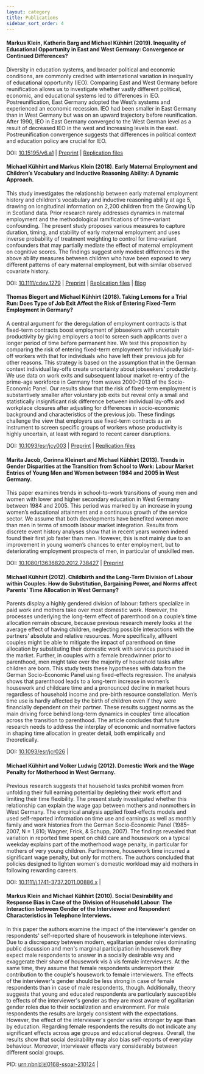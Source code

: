 ```yaml
---
layout: category
title: Publications
sidebar_sort_order: 4
---
```


#### Markus Klein, Katherin Barg and Michael Kühhirt (2019). Inequality of Educational Opportunity in East and West Germany: Convergence or Continued Differences?  
Diversity in education systems, and broader political and economic conditions, are commonly credited with international variation in inequality of educational opportunity (IEO). Comparing East and West Germany before reunification allows us to investigate whether vastly different political, economic, and educational systems led to differences in IEO. Postreunification, East Germany adopted the West’s systems and experienced an economic recession. IEO had been smaller in East Germany than in West Germany but was on an upward trajectory before reunification. After 1990, IEO in East Germany converged to the West German level as a result of decreased IEO in the west and increasing levels in the east. Postreunification convergence suggests that differences in political context and education policy are crucial for IEO.

DOI: [10.15195/v6.a1](https://doi.org/10.15195/v6.a1) | [Preprint](https://doi.org/10.31235/osf.io/3e9ud) | [Replication files](https://osf.io/ntgd6/)

#### Michael Kühhirt and Markus Klein (2018). Early Maternal Employment and Children’s Vocabulary and Inductive Reasoning Ability: A Dynamic Approach.  
This study investigates the relationship between early maternal employment history and children's vocabulary and inductive reasoning ability at age 5, drawing on longitudinal information on 2,200 children from the Growing Up in Scotland data. Prior research rarely addresses dynamics in maternal employment and the methodological ramifications of time‐variant confounding. The present study proposes various measures to capture duration, timing, and stability of early maternal employment and uses inverse probability of treatment weighting to control for time‐variant confounders that may partially mediate the effect of maternal employment on cognitive scores. The findings suggest only modest differences in the above ability measures between children who have been exposed to very different patterns of eary maternal employment, but with similar observed covariate history.

DOI: [10.1111/cdev.1279](http://onlinelibrary.wiley.com/doi/10.1111/cdev.12796/abstract) | [Preprint](https://osf.io/preprints/socarxiv/brscf) | [Replication files](https://osf.io/m8trg) | [Blog](https://theconversation.com/being-a-working-mother-is-not-bad-for-your-children-78439)

#### Thomas Biegert and Michael Kühhirt (2018). Taking Lemons for a Trial Run: Does Type of Job Exit Affect the Risk of Entering Fixed-Term Employment in Germany?  
A central argument for the deregulation of employment contracts is that fixed-term contracts boost employment of jobseekers with uncertain productivity by giving employers a tool to screen such applicants over a longer period of time before permanent hire. We test this proposition by comparing the risk of entering fixed-term employment for individually laid-off workers with that for individuals who have left their previous job for other reasons. This strategy is based on the assumption that in the German context individual lay-offs create uncertainty about jobseekers’ productivity. We use data on work exits and subsequent labour market re-entry of the prime-age workforce in Germany from waves 2000–2013 of the Socio-Economic Panel. Our results show that the risk of fixed-term employment is substantively smaller after voluntary job exits but reveal only a small and statistically insignificant risk difference between individual lay-offs and workplace closures after adjusting for differences in socio-economic background and characteristics of the previous job. These findings challenge the view that employers use fixed-term contracts as an instrument to screen specific groups of workers whose productivity is highly uncertain, at least with regard to recent career disruptions.

DOI: [10.1093/esr/jcy003](https://doi.org/10.1093/esr/jcy003) | [Preprint](https://osf.io/preprints/socarxiv/zuwat/) | [Replication files](https://osf.io/nh5u4)

#### Marita Jacob, Corinna Kleinert and Michael Kühhirt (2013). Trends in Gender Disparities at the Transition from School to Work: Labour Market Entries of Young Men and Women between 1984 and 2005 in West Germany.  
This paper examines trends in school-to-work transitions of young men and women with lower and higher secondary education in West Germany between 1984 and 2005. This period was marked by an increase in young women’s educational attainment and a continuous growth of the service sector. We assume that both developments have benefited women more than men in terms of smooth labour market integration. Results from discrete event history analyses show that in recent years women indeed found their first job faster than men. However, this is not mainly due to an improvement in young women’s chances to enter employment, but to deteriorating employment prospects of men, in particular of unskilled men.

DOI: [10.1080/13636820.2012.738427](https://doi.org/10.1080/13636820.2012.738427) | [Preprint](http://www.mzes.uni-mannheim.de/publications/wp/wp-127.pdf)

#### Michael Kühhirt (2012). Childbirth and the Long-Term Division of Labour within Couples: How do Substitution, Bargaining Power, and Norms affect Parents' Time Allocation in West Germany?  
Parents display a highly gendered division of labour: fathers specialize in paid work and mothers take over most domestic work. However, the processes underlying the long-term effect of parenthood on a couple’s time allocation remain obscure, because previous research merely looks at the average effect of having children, neglecting possible interactions with the partners’ absolute and relative resources. More specifically, affluent couples might be able to mitigate the impact of parenthood on time allocation by substituting their domestic work with services purchased in the market. Further, in couples with a female breadwinner prior to parenthood, men might take over the majority of household tasks after children are born. This study tests these hypotheses with data from the German Socio-Economic Panel using fixed-effects regression. The analysis shows that parenthood leads to a long-term increase in women’s housework and childcare time and a pronounced decline in market hours regardless of household income and pre-birth resource constellation. Men’s time use is hardly affected by the birth of children even if they were financially dependent on their partner. These results suggest norms as the main driving force behind long-term dynamics in couples’ time allocation across the transition to parenthood. The article concludes that future research needs to address the interplay of economic and normative factors in shaping time allocation in greater detail, both empirically and theoretically.

DOI: [10.1093/esr/jcr026](https://doi.org/10.1093/esr/jcr026) |

#### Michael Kühhirt and Volker Ludwig (2012). Domestic Work and the Wage Penalty for Motherhood in West Germany.  
Previous research suggests that household tasks prohibit women from unfolding their full earning potential by depleting their work effort and limiting their time flexibility. The present study investigated whether this relationship can explain the wage gap between mothers and nonmothers in West Germany. The empirical analysis applied fixed‐effects models and used self‐reported information on time use and earnings as well as monthly family and work histories from the German Socio‐Economic Panel (1985–2007, N = 1,810; Wagner, Frick, & Schupp, 2007). The findings revealed that variation in reported time spent on child care and housework on a typical weekday explains part of the motherhood wage penalty, in particular for mothers of very young children. Furthermore, housework time incurred a significant wage penalty, but only for mothers. The authors concluded that policies designed to lighten women's domestic workload may aid mothers in following rewarding careers.

DOI:  [10.1111/j.1741-3737.2011.00886.x](http://onlinelibrary.wiley.com/doi/10.1111/j.1741-3737.2011.00886.x/abstract) |

#### Markus Klein and Michael Kühhirt (2010). Social Desirability and Response Bias in Case of the Division of Household Labour: The Interaction between Gender of the Interviewer and Respondent Characteristics in Telephone Interviews.  
In this paper the authors examine the impact of the interviewer's gender on respondents' self-reported share of housework in telephone interviews. Due to a discrepancy between modern, egalitarian gender roles dominating public discussion and men's marginal participation in housework they expect male respondents to answer in a socially desirable way and exaggerate their share of housework vis à vis female interviewers. At the same time, they assume that female respondents underreport their contribution to the couple's housework to female interviewers. The effects of the interviewer's gender should be less strong in case of female respondents than in case of male respondents, though. Additionally, theory suggests that young and educated respondents are particularly susceptible to effects of the interviewer's gender as they are most aware of egalitarian gender roles due to their socialization and environment. For male respondents the results are largely consistent with the expectations. However, the effect of the interviewer's gender varies stronger by age than by education. Regarding female respondents the results do not indicate any significant effects across age groups and educational degrees. Overall, the results show that social desirability may also bias self-reports of everyday behaviour. Moreover, interviewer effects vary considerably between different social groups.

PID: [urn:nbn:de:0168-ssoar-210124](http://nbn-resolving.de/urn:nbn:de:0168-ssoar-210124) |
